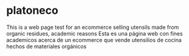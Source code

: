 # platoneco
This is a web page test for an ecommerce selling utensils made from organic residues, academic reasons
Esta es una página web con fines academicos acerca de un ecommerce que vende utensilios de cocina hechos de materiales orgánicos 
